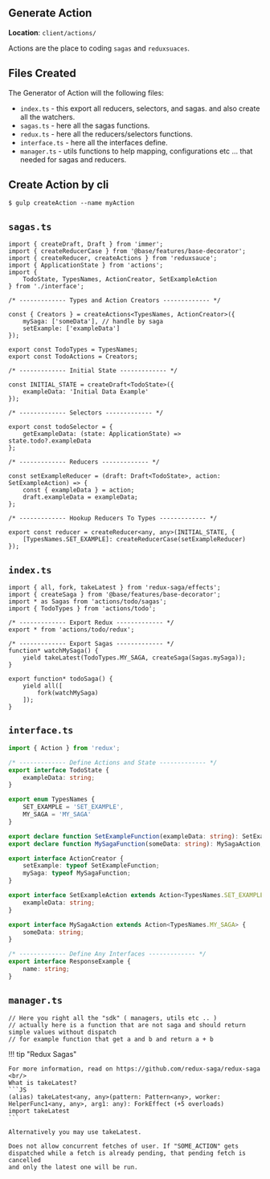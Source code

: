 

## Generate Action

<b>Location</b>: `client/actions/`


Actions are the place to coding `sagas` and `reduxsuaces`.<br/>

## Files Created

The Generator of Action will the following files:
<br />

* `index.ts` - this export all reducers, selectors, and sagas. and also create all the watchers.
* `sagas.ts` - here all the sagas functions.
* `redux.ts` - here all the reducers/selectors functions.
* `interface.ts` - here all the interfaces define.
* `manager.ts` - utils functions to help mapping, configurations etc ... that needed for sagas and reducers.


## Create Action by cli

```
$ gulp createAction --name myAction
```

## `sagas.ts`

```JS
import { createDraft, Draft } from 'immer';
import { createReducerCase } from '@base/features/base-decorator';
import { createReducer, createActions } from 'reduxsauce';
import { ApplicationState } from 'actions';
import {
	TodoState, TypesNames, ActionCreator, SetExampleAction
} from './interface';

/* ------------- Types and Action Creators ------------- */

const { Creators } = createActions<TypesNames, ActionCreator>({
	mySaga: ['someData'], // handle by saga
	setExample: ['exampleData']
});

export const TodoTypes = TypesNames;
export const TodoActions = Creators;

/* ------------- Initial State ------------- */

const INITIAL_STATE = createDraft<TodoState>({
	exampleData: 'Initial Data Example'
});

/* ------------- Selectors ------------- */

export const todoSelector = {
	getExampleData: (state: ApplicationState) => state.todo?.exampleData
};

/* ------------- Reducers ------------- */

const setExampleReducer = (draft: Draft<TodoState>, action: SetExampleAction) => {
	const { exampleData } = action;
	draft.exampleData = exampleData;
};

/* ------------- Hookup Reducers To Types ------------- */

export const reducer = createReducer<any, any>(INITIAL_STATE, {
	[TypesNames.SET_EXAMPLE]: createReducerCase(setExampleReducer)
});
```

## `index.ts`

```JS
import { all, fork, takeLatest } from 'redux-saga/effects';
import { createSaga } from '@base/features/base-decorator';
import * as Sagas from 'actions/todo/sagas';
import { TodoTypes } from 'actions/todo';

/* ------------- Export Redux ------------- */
export * from 'actions/todo/redux';

/* ------------- Export Sagas ------------- */
function* watchMySaga() {
	yield takeLatest(TodoTypes.MY_SAGA, createSaga(Sagas.mySaga));
}

export function* todoSaga() {
	yield all([
		fork(watchMySaga)
	]);
}

```

## `interface.ts`

```TYPESCRIPT
import { Action } from 'redux';

/* ------------- Define Actions and State ------------- */
export interface TodoState {
	exampleData: string;
}

export enum TypesNames {
	SET_EXAMPLE = 'SET_EXAMPLE',
	MY_SAGA = 'MY_SAGA'
}

export declare function SetExampleFunction(exampleData: string): SetExampleAction;
export declare function MySagaFunction(someData: string): MySagaAction;

export interface ActionCreator {
	setExample: typeof SetExampleFunction;
	mySaga: typeof MySagaFunction;
}

export interface SetExampleAction extends Action<TypesNames.SET_EXAMPLE> {
	exampleData: string;
}

export interface MySagaAction extends Action<TypesNames.MY_SAGA> {
	someData: string;
}

/* ------------- Define Any Interfaces ------------- */
export interface ResponseExample {
	name: string;
}
```

## `manager.ts`

```JS 
// Here you right all the "sdk" ( managers, utils etc .. )
// actually here is a function that are not saga and should return simple values without dispatch
// for example function that get a and b and return a + b
```

!!! tip "Redux Sagas"

    For more information, read on https://github.com/redux-saga/redux-saga <br/>
    What is takeLatest?
    ```JS
    (alias) takeLatest<any, any>(pattern: Pattern<any>, worker: HelperFunc1<any, any>, arg1: any): ForkEffect (+5 overloads)
    import takeLatest
    ```
    
    Alternatively you may use takeLatest.

    Does not allow concurrent fetches of user. If "SOME_ACTION" gets
    dispatched while a fetch is already pending, that pending fetch is cancelled
    and only the latest one will be run.
